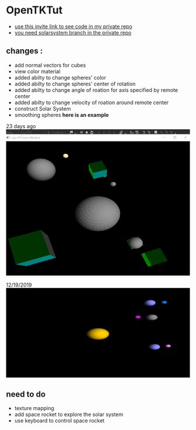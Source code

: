 # OpenTKTut
- [use this invite link to see code in my private repo](https://github.com/HMS-ELKHOLY/OpenTKTut_/invitations)
- [you need solarsystem branch in the private repo](https://github.com/HMS-ELKHOLY/OpenTKTut_/tree/SolarSystem)


## changes :

- add normal vectors for cubes 
- view color material
- added abilty to change spheres' color  
-  added abilty to change spheres' center of rotation
-  added abilty to change   angle of roation for axis specified by remote center
-  added abilty to change   velocity  of roation around remote center
- construct Solar System 
- smoothing spheres
**here is an example**

23 days ago
 ![sample2](Doc/sample3.gif)

12/19/2019
 ![sample5](Doc/sample5.gif)


## need to do 
- texture mapping
- add space rocket to explore the solar system
- use keyboard to control space rocket
